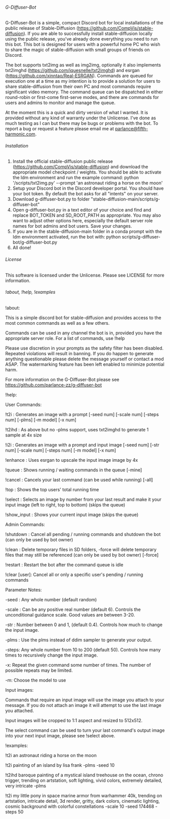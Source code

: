 ######  G-Diffuser-Bot ######

  G-Diffuser-Bot is a simple, compact Discord bot for local installations of the public release of Stable-Diffusion (https://github.com/CompVis/stable-diffusion).
  If you are able to successfully install stable-diffusion locally using the public release, you've already done everything you need to run this bot.
  This bot is designed for users with a powerful home PC who wish to share the magic of stable-diffusion with small groups of friends on Discord.
  
  The bot supports txt2img as well as img2img, optionally it also implements txt2imghd (https://github.com/jquesnelle/txt2imghd) and esrgan (https://github.com/xinntao/Real-ESRGAN).
  Commands are queued for execution one at a time as my intention is to provide a solution for users to share stable-diffusion from their own PC and most commands require significant video memory.
  The command queue can be dispatched in either round-robin or first-come first-serve modes, and there are commands for users and admins to monitor and manage the queue.

  At the moment this is a quick and dirty version of what I wanted. It is provided without any kind of warranty under the Unlicense.
  I've done as much testing as I can but there may be bugs or problems with the bot. To report a bug or request a feature please email me at parlance@fifth-harmonic.com.
  
######  Installation ######

  1. Install the official stable-diffusion public release (https://github.com/CompVis/stable-diffusion) and download the appropriate model checkpoint / weights.
     You should be able to activate the ldm environment and run the example command: python '/scripts/txt2img.py' --prompt 'an astronaut riding a horse on the moon'
  2. Setup your Discord bot in the Discord developer portal. You should have your bot token. By default the bot asks for all "intents" on your server.
  3. Download g-diffuser-bot.py to folder "stable-diffusion-main/scripts/g-diffuser-bot"
  4. Open g-diffuser-bot.py in a text editor of your choice and find and replace BOT_TOKEN and SD_ROOT_PATH as appropriate.
     You may also want to adjust other options here, especially the default server role names for bot admins and bot users.
     Save your changes.
  5. If you are in the stable-diffusion-main folder in a conda prompt with the ldm environment activated,
     run the bot with: python scripts/g-diffuser-bot/g-diffuser-bot.py
  6. All done!
  
######  License ######

  This software is licensed under the Unlicense. Please see LICENSE for more information.
  
######  !about, !help, !examples ######

!about:

This is a simple discord bot for stable-diffusion and provides access to the most common commands as well as a few others.

Commands can be used in any channel the bot is in, provided you have the appropriate server role. For a list of commands, use !help

Please use discretion in your prompts as the safety filter has been disabled. Repeated violations will result in banning.
If you do happen to generate anything questionable please delete the message yourself or contact a mod ASAP. The watermarking feature has been left enabled to minimize potential harm.

For more information on the G-Diffuser-Bot please see https://github.com/parlance-zz/g-diffuser-bot

!help:

User Commands:

  !t2i : Generates an image with a prompt [-seed num] [-scale num] [-steps num] [-plms] [-m model] [-x num]
  
  !t2ihd : As above but no -plms support, uses txt2imghd to generate 1 sample at 4x size
  
  !i2i : Generates an image with a prompt and input image [-seed num] [-str num] [-scale num] [-steps num] [-m model] [-x num] 
  
  !enhance : Uses esrgan to upscale the input image image by 4x
  
  !queue : Shows running / waiting commands in the queue [-mine]
  
  !cancel : Cancels your last command (can be used while running) [-all]
  
  !top : Shows the top users' total running time
  
  !select : Selects an image by number from your last result and make it your input image (left to right, top to bottom) (skips the queue)
  
  !show_input : Shows your current input image (skips the queue)
 
Admin Commands:

  !shutdown : Cancel all pending / running commands and shutdown the bot (can only be used by bot owner)
  
  !clean : Delete temporary files in SD folders, -force will delete temporary files that may still be referenced (can only be used by bot owner) [-force]
  
  !restart : Restart the bot after the command queue is idle
  
  !clear [user]: Cancel all or only a specific user's pending / running commands

Parameter Notes:

  -seed : Any whole number (default random)
  
  -scale : Can be any positive real number (default 6). Controls the unconditional guidance scale. Good values are between 3-20.
  
  -str : Number between 0 and 1, (default 0.4). Controls how much to change the input image. 
  
  -plms : Use the plms instead of ddim sampler to generate your output.
  
  -steps: Any whole number from 10 to 200 (default 50). Controls how many times to recursively change the input image.
  
  -x: Repeat the given command some number of times. The number of possible repeats may be limited.
  
  -m: Choose the model to use

Input images:

  Commands that require an input image will use the image you attach to your message. If you do not attach an image it will attempt to use the last image you attached.
  
  Input images will be cropped to 1:1 aspect and resized to 512x512.
  
  The select command can be used to turn your last command's output image into your next input image, please see !select above.

!examples:

!t2i an astronaut riding a horse on the moon

!t2i painting of an island by lisa frank -plms -seed 10

!t2ihd baroque painting of a mystical island treehouse on the ocean, chrono trigger, trending on artstation, soft lighting, vivid colors, extremely detailed, very intricate -plms

!t2i my little pony in space marine armor from warhammer 40k, trending on artstation, intricate detail, 3d render, gritty, dark colors, cinematic lighting, cosmic background with colorful constellations -scale 10 -seed 174468 -steps 50
